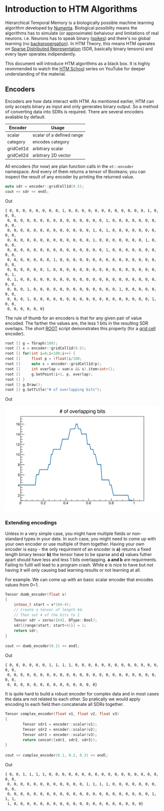 # Introduction to HTM Algorithms

Hierarchical Temporal Memory is a biologically possible machine learning algorithm developed by [Numenta](https://numenta.com/). Biological possiblity means the algorithms has to simulate (or approximate) behaivour and limitations of real neurons. i.e. Neurons has to speak binary ([spikes](https://en.wikipedia.org/wiki/Biological_neuron_model)) and there's no global learning (no [backpropergation](https://en.wikipedia.org/wiki/Backpropagation)). In HTM Theory, this means HTM operates on [Sparse Distributed Representation](https://en.wikipedia.org/wiki/Sparse_distributed_memory) (SDR, basically binary tensors) and every layer operates indipendently.

This document will introduce HTM algorithms as a black box. It is highly reommended to watch the [HTM School](https://www.youtube.com/watch?v=XMB0ri4qgwc&list=PL3yXMgtrZmDqhsFQzwUC9V8MeeVOQ7eZ9) series on YouTube for deeper understanding of the material.

## Encoders

Encoders are how data interact with HTM. As mentioned earlier, HTM can only accepts binary as input and only generates binary output. So a method of converting data into SDRs is required. There are several encoders avaliable by default.

| Encoder    | Usage                           | 
|------------|---------------------------------| 
| scalar     | scalar of a defined range       | 
| category   | encodes category                | 
| gridCell1d | arbitrary scalar                | 
| gridCell2d | arbitrary 2D vector             | 

All encoders (for now) are plan function calls in the `et::encoder` namespace. And every of them returns a tensor of Booleans; you can inspect the result of any encoder by printing the returned value.

```C++
auto sdr = encoder::gridCell1d(0.5);
cout << sdr << endl;
```

Out

```
{ 0, 0, 0, 0, 0, 0, 0, 0, 1, 0, 0, 0, 0, 0, 0, 0, 0, 0, 0, 0, 0, 1, 0, 0, 0,
 0, 0, 0, 0, 0, 0, 0, 0, 0, 0, 0, 0, 0, 0, 0, 1, 0, 0, 0, 0, 0, 0, 0, 0, 0, 
 0, 0, 0, 0, 0, 0, 0, 0, 0, 0, 0, 0, 0, 1, 0, 1, 0, 0, 0, 0, 0, 0, 0, 0, 0, 
 0, 0, 0, 0, 0, 0, 0, 0, 0, 0, 0, 0, 0, 1, 0, 0, 0, 0, 0, 0, 0, 1, 0, 0, 0, 
 0, 0, 0, 0, 0, 0, 0, 0, 0, 0, 0, 0, 0, 0, 0, 1, 0, 0, 0, 0, 0, 0, 0, 0, 0, 
 0, 0, 0, 0, 0, 0, 0, 1, 0, 0, 0, 0, 0, 0, 0, 0, 0, 0, 0, 0, 0, 0, 0, 0, 0, 
 0, 0, 0, 0, 0, 0, 1, 0, 0, 0, 0, 0, 0, 0, 0, 0, 0, 0, 0, 0, 0, 0, 0, 0, 1, 
 0, 1, 0, 0, 0, 0, 0, 0, 0, 0, 0, 0, 0, 0, 0, 0, 0, 0, 0, 0, 0, 0, 0, 0, 0, 
 0, 0, 0, 1, 0, 0, 0, 0, 0, 0, 0, 0, 0, 0, 0, 0, 0, 1, 0, 0, 0, 0, 0, 0, 0, 
 0, 0, 0, 1, 0, 0, 0, 0, 0, 0, 0, 0, 0, 0, 0, 0, 0, 0, 0, 0, 0, 0, 1, 0, 0, 
 0, 0, 0, 0, 0, 0}
```

The rule of thumb for an encoders is that for any given pair of value encoded. The farther the values are, the less 1 bits in the resulting SDR overlaps. The short [ROOT](https://root.cern.ch) script demonstrates this property (for a [grid cell](https://en.wikipedia.org/wiki/Grid_cell) encoder).

```C++
root [] g = TGraph(100);
root [] x = encoder::gridCell1d(0.5);
root [] for(int i=0;i<100;i++) {
root []     float p = (float)i/100;
root []     auto s = encoder::gridCell1d(p);
root []     int overlap = sum(x && s).item<int>();
root []     g.SetPoint(i+1, p, overlap);
root [] }
root [] g.Draw();
root [] g.SetTitle("# of overlapping bits");
```

Out

![number of verlapping bits](../images/gc1d_overlap.svg)

### Extending encodings

Unless in a very simple case, you might have multiple fields or non-standard types in your data. In such case, you might need to come up with your own encoder or use multiple of them together. Having your own encoder is easy - the only requirment of an encoder is **a)** returns a fixed length binary tensor **b)** the tensor have to be sparse and **c)** values futher apart should have less and less 1 bits overlapping. **a and b** are requirments. Failing to fulill will lead to a program crash. While **c** is nice to have but not having it will only causing bad learning results or not learning at all.

For example. We can come up with an basic scalar encoder that encodes values from 0~1.

```C++
Tensor dumb_encoder(float v)
{
    intmax_t start = v*(64-4);
    // Create a tensor of length 64.
    // Then set 4 of the bits to 1
    Tensor sdr = zeros({64}, DType::Bool);
    sdr[{range(start, start+4)}] = 1;
    return sdr;
}

cout << dumb_encoder(0.1) << endl;
```

Out

```
{ 0, 0, 0, 0, 0, 0, 1, 1, 1, 1, 0, 0, 0, 0, 0, 0, 0, 0, 0, 0, 0, 0, 0, 0, 0,
 0, 0, 0, 0, 0, 0, 0, 0, 0, 0, 0, 0, 0, 0, 0, 0, 0, 0, 0, 0, 0, 0, 0, 0, 0, 
 0, 0, 0, 0, 0, 0, 0, 0, 0, 0, 0, 0, 0, 0}
```

It is quite hard to build a robust encoder for complex data and in most cases the data are not related to each other. So pratically we would apply encoding to each field then concatenate all SDRs together.

```C++
Tensor complex_encoder(float v1, float v2, float v3)
{
        Tensor sdr1 = encoder::scalar(v1);
        Tensor sdr2 = encoder::scalar(v2);
        Tensor sdr3 = encoder::scalar(v3);
        return concat({sdr1, sdr2, sdr3});
}

cout << complex_encoder(0.1, 0.2, 0.3) << endl;
```

Out

```
{ 0, 0, 1, 1, 1, 1, 0, 0, 0, 0, 0, 0, 0, 0, 0, 0, 0, 0, 0, 0, 0, 0, 0, 0, 0,
 0, 0, 0, 0, 0, 0, 0, 0, 0, 0, 0, 0, 1, 1, 1, 1, 0, 0, 0, 0, 0, 0, 0, 0, 0, 
 0, 0, 0, 0, 0, 0, 0, 0, 0, 0, 0, 0, 0, 0, 0, 0, 0, 0, 0, 0, 0, 0, 1, 1, 1, 
 1, 0, 0, 0, 0, 0, 0, 0, 0, 0, 0, 0, 0, 0, 0, 0, 0, 0, 0, 0, 0}
```
